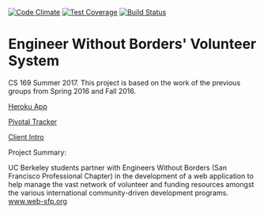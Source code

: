 [![Code Climate](https://codeclimate.com/github/codeclimate/codeclimate/badges/gpa.svg)](https://codeclimate.com/github/tbrachmann/engineerswithoutborders)
[![Test Coverage](https://codeclimate.com/github/codeclimate/codeclimate/badges/coverage.svg)](https://codeclimate.com/github/codeclimate/codeclimate/coverage)
[![Build Status](https://travis-ci.org/tbrachmann/engineerswithoutborders.svg?branch=master)](https://travis-ci.org/tbrachmann/engineerswithoutborders)

# Engineer Without Borders' Volunteer System

CS 169 Summer 2017.
This project is based on the work of the previous groups from Spring 2016 and Fall 2016.

[Heroku App](https://morning-earth-50247.herokuapp.com/)

[Pivotal Tracker](https://www.pivotaltracker.com/n/projects/2071107)

[Client Intro](https://www.youtube.com/watch?v=vTYoWUjP5xo&feature=youtu.be)

Project Summary:

UC Berkeley students partner with Engineers Without Borders (San Francisco Professional Chapter) in the development of a web application to help manage the vast network of volunteer and funding resources amongst the various international community-driven development programs. www.web-sfp.org
